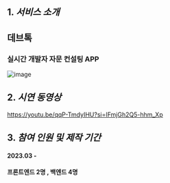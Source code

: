 ## 1. *서비스 소개*
## 데브톡
### 실시간 개발자 자문 컨설팅 APP
![image](https://github.com/dbrudsodlf/DevTalk-FE/assets/43839967/58bbe89d-7bf4-45fe-a72f-ce206bc0742a)

## 2. *시연 동영상*
https://youtu.be/qqP-TmdyIHU?si=IFmjGh2Q5-hhm_Xp

## 3. *참여 인원 및 제작 기간*
#### 2023.03 - 
#### 프론트엔드 2명 , 백엔드 4명

